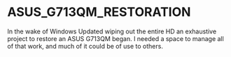 # ASUS_G713QM_RESTORATION
In the wake of Windows Updated wiping out the entire HD an exhaustive project to restore an ASUS G713QM began. I needed a space to manage all of that work, and much of it could be of use to others.
